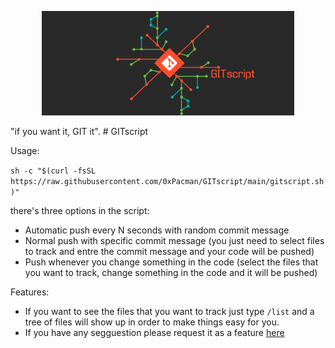 
<p align="center">
  <img src="https://github.com/0xPacman/GITscript/blob/main/gitscript.png" width="80%" height="80%" alt="GITscript logo">
</p>
"if you want it, GIT it".
# GITscript

Usage: 

`sh -c "$(curl -fsSL https://raw.githubusercontent.com/0xPacman/GITscript/main/gitscript.sh)"`

there's three options in the script: 
- Automatic push every N seconds with random commit message
- Normal push with specific commit message (you just need to select files to track and entre the commit message and your code will be pushed)
- Push whenever you change something in the code (select the files that you want to track, change something in the code and it will be pushed)

Features: 

- If you want to see the files that you want to track just type `/list` and a tree of files will show up in order to make things easy for you.
- If you have any segguestion please request it as a feature [here](https://github.com/0xPacman/GITscript/issues/new/choose)